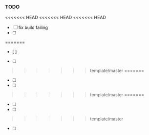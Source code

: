 ### TODO

<<<<<<< HEAD
<<<<<<< HEAD
<<<<<<< HEAD
- [ ] fix build failing
- [ ] 
=======
- [ ]
- [ ]
>>>>>>> template/master
=======
- [ ]
- [ ]
>>>>>>> template/master
=======
- [ ]
- [ ]
>>>>>>> template/master
- [ ]